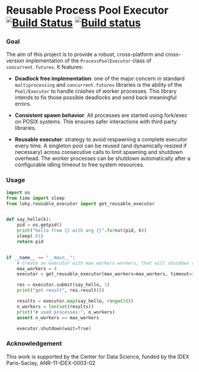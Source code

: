 # Reusable Process Pool Executor  [![Build Status](https://travis-ci.org/tomMoral/loky.svg?branch=master)](https://travis-ci.org/tomMoral/loky) [![Build status](https://ci.appveyor.com/api/projects/status/7jwt6ys4axq4feoj?svg=true)](https://ci.appveyor.com/project/tomMoral/rpool)

### Goal 

The aim of this project is to provide a robust, cross-platform and
cross-version implementation of the `ProcessPoolExecutor` class of
`concurrent.futures`.  It features:

  * __Deadlock free implementation__: one of the major concern in standard
    `multiprocessing` and `concurrent.futures` libraries is the ability of the
    `Pool/Executor` to handle crashes of worker processes. This library
    intends to fix those possible deadlocks and send back meaningful errors.

  * __Consistent spawn behavior__: All processes are started using fork/exec on
    POSIX systems. This ensures safer interactions with third party libraries.

  * __Reusable executor__: strategy to avoid respawning a complete executor
    every time. A singleton pool can be reused (and dynamically resized if
    necessary) across consecutive calls to limit spawning and shutdown
    overhead. The worker processes can be shutdown automatically after a
    configurable idling timeout to free system resources.

### Usage

```python
import os
from time import sleep
from loky.reusable_executor import get_reusable_executor


def say_hello(k):
    pid = os.getpid()
    print("hello from {} with arg {}".format(pid, k))
    sleep(.01)
    return pid


if __name__ == "__main__":
    # Create an executor with max_workers workers, that will shutdown after 2s
    max_workers = 4
    executor = get_reusable_executor(max_workers=max_workers, timeout=2)

    res = executor.submit(say_hello, 1)
    print("got result", res.result())

    results = executor.map(say_hello, range(50))
    n_workers = len(set(results))
    print("# used processes:", n_workers)
    assert n_workers == max_workers

    executor.shutdown(wait=True)

```

### Acknowledgement

This work is supported by the Center for Data Science, funded by the IDEX
Paris-Saclay, ANR-11-IDEX-0003-02
